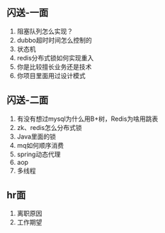## 闪送-一面
1. 阻塞队列怎么实现？
2. dubbo超时时间怎么控制的
3. 状态机
4. redis分布式锁如何实现重入
5. 你是比较擅长业务还是技术
6. 你项目里面用过设计模式

## 闪送-二面
1. 有没有想过mysql为什么用B+树，Redis为啥用跳表
2. zk、redis怎么分布式锁
3. Java里面的锁
4. mq如何顺序消费
5. spring动态代理
6. aop
7. 多线程

## hr面
1. 离职原因
2. 工作期望
